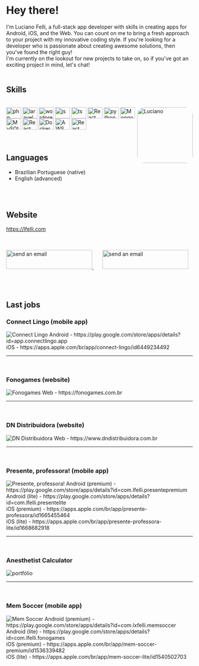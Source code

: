 # Hey there!
I'm Luciano Felli, a full-stack app developer with skills in creating apps for Android, iOS, and the Web. You can count on me to bring a fresh approach to your project with my innovative coding style. If you're looking for a developer who is passionate about creating awesome solutions, then you've found the right guy!<br>
I'm currently on the lookout for new projects to take on, so if you've got an exciting project in mind, let's chat!
<br><br>

## Skills
<div style="display: inline_block"><br>
  <img align="right" alt="Luciano" height="150" style="border-radius:20px;" src="./images/profile.jpg">
  <img align="center" alt="php" height="30" width="40" src="./images/php-plain.svg">
  <img align="center" alt="laravel" height="30" width="40" src="./images/laravel-plain.svg">
  <img align="center" alt="wordpress" height="30" width="40" src="./images/wordpress-plain.svg">
  <img align="center" alt="js" height="30" width="40" src="./images/javascript-plain.svg">
  <img align="center" alt="ts" height="30" width="40" src="./images/typescript-plain.svg">
  <img align="center" alt="React" height="30" width="40" src="./images/react-original.svg">
  <img align="center" alt="python" height="30" width="40" src="./images/python-original.svg">
  <img align="center" alt="Mongo DB" height="30" width="40" src="./images/mongodb-plain.svg">
  <img align="center" alt="MySQL" height="30" width="40" src="./images/mysql-plain.svg">
  <img align="center" alt="React" height="30" width="40" src="./images/postgresql-plain.svg">
  <img align="center" alt="Docker" height="30" width="40" src="./images/docker-plain.svg">
  <img align="center" alt="AWS" height="30" width="40" src="./images/amazonwebservices-original.svg">
  <img align="center" alt="React" height="30" width="40" src="./images/googlecloud-original.svg">
</div>
<br><br>

## Languages
- Brazilian Portuguese (native)
- English (advanced)
</div>
<br><br>

## Website
https://lfelli.com
<br><br><br>

<div> 
  <a href="mailto:git@lfelli.com" target="_blank">
    <img src="./images/button_email.svg" alt="send an email" width="232" height="51">
  </a>	&nbsp;	&nbsp;	&nbsp;
  <a href="https://wa.me/5511976055660" target="_blank">
    <img src="./images/button_whatsapp.svg" alt="send an email" width="232" height="51">
  </a>
</div>
<br><br><br>

## Last jobs
### Connect Lingo (mobile app)
  <img src="./images/portfolio/slide05.png" alt="Connect Lingo"   />
    Android - https://play.google.com/store/apps/details?id=app.connectlingo.app<br />
    iOS - https://apps.apple.com/br/app/connect-lingo/id6449234492<br />
  <hr/> 
  <br />

### Fonogames (website)
  <img src="./images/portfolio/slide04.png" alt="Fonogames"  />
    Web - https://fonogames.com.br
  <hr/>
  <br />

### DN Distribuidora (website)
  <img src="./images/portfolio/slide06.png" alt="DN Distribuidora" />
    Web - https://www.dndistribuidora.com.br
  <hr/>
  <br />

### Presente, professora! (mobile app)
  <img src="./images/portfolio/slide03.png" alt="Presente, professora!" />
  Android (premium) - https://play.google.com/store/apps/details?id=com.lfelli.presentepremium<br />
  Android (lite) - https://play.google.com/store/apps/details?id=com.lfelli.presentelite<br />
  iOS (premium) - https://apps.apple.com/br/app/presente-professora/id1665455464<br />   
  iOS (lite) - https://apps.apple.com/br/app/presente-professora-lite/id1668682918<br />
<hr/>
<br />

### Anesthetist Calculator
  <img src="./images/portfolio/slide02.png" alt="portfólio" /><br />
<hr/>
<br />

### Mem Soccer (mobile app)
  <img src="./images/portfolio/slide01.png" alt="Mem Soccer" />
  Android (premium) - https://play.google.com/store/apps/details?id=com.lxfelli.memsoccer<br />
  Android (lite) - https://play.google.com/store/apps/details?id=com.lfelli.fonogames<br />
  iOS (premium) - https://apps.apple.com/br/app/mem-soccer-premium/id1536339482<br />
  iOS (lite) - https://apps.apple.com/br/app/mem-soccer-lite/id1540502703<br /> 